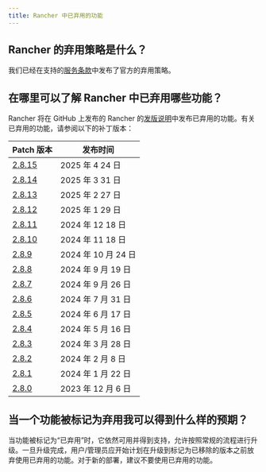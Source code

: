 ```yaml
---
title: Rancher 中已弃用的功能
---
```


<head>
  <link rel="canonical" href="https://ranchermanager.docs.rancher.com/zh/faq/deprecated-features"/>
</head>

## Rancher 的弃用策略是什么？

我们已经在支持的[服务条款](https://rancher.com/support-maintenance-terms)中发布了官方的弃用策略。

## 在哪里可以了解 Rancher 中已弃用哪些功能？

Rancher 将在 GitHub 上发布的 Rancher 的[发版说明](https://github.com/rancher/rancher/releases)中发布已弃用的功能。有关已弃用的功能，请参阅以下的补丁版本：

| Patch 版本                                                      | 发布时间              |
| --------------------------------------------------------------- | ---------------------|
| [2.8.15](https://github.com/rancher/rancher/releases/tag/v2.8.15) | 2025 年 4 24 日    |
| [2.8.14](https://github.com/rancher/rancher/releases/tag/v2.8.14) | 2025 年 3 31 日    |
| [2.8.13](https://github.com/rancher/rancher/releases/tag/v2.8.13) | 2025 年 2 27 日    |
| [2.8.12](https://github.com/rancher/rancher/releases/tag/v2.8.12) | 2025 年 1 29 日    |
| [2.8.11](https://github.com/rancher/rancher/releases/tag/v2.8.11) | 2024 年 12 18 日   |
| [2.8.10](https://github.com/rancher/rancher/releases/tag/v2.8.10) | 2024 年 11 18 日   |
| [2.8.9](https://github.com/rancher/rancher/releases/tag/v2.8.9)   | 2024 年 10 月 24 日 |
| [2.8.8](https://github.com/rancher/rancher/releases/tag/v2.8.8)   | 2024 年 9 月 19 日  |
| [2.8.7](https://github.com/rancher/rancher/releases/tag/v2.8.7)   | 2024 年 9 月 26 日  |
| [2.8.6](https://github.com/rancher/rancher/releases/tag/v2.8.6)   | 2024 年 7 月 31 日  |
| [2.8.5](https://github.com/rancher/rancher/releases/tag/v2.8.5)   | 2024 年 6 月 17 日  |
| [2.8.4](https://github.com/rancher/rancher/releases/tag/v2.8.4)   | 2024 年 5 月 16 日  |
| [2.8.3](https://github.com/rancher/rancher/releases/tag/v2.8.3)   | 2024 年 3 月 28 日  |
| [2.8.2](https://github.com/rancher/rancher/releases/tag/v2.8.2)   | 2024 年 2 月 8 日   |
| [2.8.1](https://github.com/rancher/rancher/releases/tag/v2.8.1)   | 2024 年 1 月 22 日  |
| [2.8.0](https://github.com/rancher/rancher/releases/tag/v2.8.0)   | 2023 年 12 月 6 日  |

## 当一个功能被标记为弃用我可以得到什么样的预期？

当功能被标记为“已弃用”时，它依然可用并得到支持，允许按照常规的流程进行升级。一旦升级完成，用户/管理员应开始计划在升级到标记为已移除的版本之前放弃使用已弃用的功能。对于新的部署，建议不要使用已弃用的功能。

